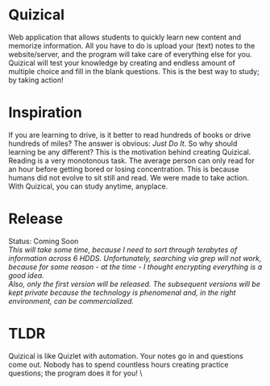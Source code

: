 # Quizical
Web application that allows students to quickly learn new content and memorize information. All you have to do is upload your (text) notes to the website/server, and the program will take care of everything else for you. Quizical will test your knowledge by creating and endless amount of multiple choice and fill in the blank questions. This is the best way to study; by taking action!

# Inspiration
If you are learning to drive, is it better to read hundreds of books or drive hundreds of miles? The answer is obvious: *Just Do It*. So why should learning be any different? This is the motivation behind creating Quizical. Reading is a very monotonous task. The average person can only read for an hour before getting bored or losing concentration. This is because humans did not evolve to sit still and read. We were made to take action. With Quizical, you can study anytime, anyplace.

# Release
Status: Coming Soon \
*This will take some time, because I need to sort through terabytes of information across 6 HDDS. Unfortunately, searching via grep will not work, because for some reason - at the time - I thought encrypting everything is a good idea.* \
*Also, only the first version will be released. The subsequent versions will be kept private because the technology is phenomenal and, in the right environment, can be commercialized.*

# TLDR
Quizical is like Quizlet with automation. Your notes go in and questions come out. Nobody has to spend countless hours creating practice questions; the program does it for you! \
